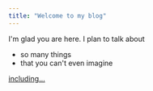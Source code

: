 ```yaml
---
title: "Welcome to my blog"
---
```


I'm glad you are here. I plan to talk about 
* so many things
* that you can't even imagine

[including...](https://google.com)
